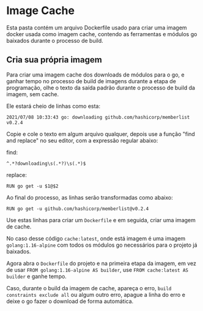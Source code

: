 # Image Cache

Esta pasta contém um arquivo Dockerfile usado para criar uma imagem docker usada como 
imagem cache, contendo as ferramentas e módulos go baixados durante o processo de build.

## Cria sua própria imagem

Para criar uma imagem cache dos downloads de módulos para o go, e ganhar tempo no processo 
de build de imagens durante a etapa de programação, olhe o texto da saída padrão durante o 
processo de build da imagem, sem cache. 

Ele estará cheio de linhas como esta:

```
2021/07/08 10:33:43 go: downloading github.com/hashicorp/memberlist v0.2.4
```

Copie e cole o texto em algum arquivo qualquer, depois use a função "find and replace" 
no seu editor, com a expressão regular abaixo:  

find: 
```goregexp
^.*?downloading\s(.*?)\s(.*)$
```

replace:
```goregexp
RUN go get -u $1@$2
```

Ao final do processo, as linhas serão transformadas como abaixo:

```shell
RUN go get -u github.com/hashicorp/memberlist@v0.2.4
```

Use estas linhas para criar um `Dockerfile` e em seguida, criar uma imagem de cache.

No caso desse código `cache:latest`, onde está imagem é uma imagem `golang:1.16-alpine` 
com todos os módulos go necessários para o projeto já baixados.

Agora abra o `Dockerfile` do projeto e na primeira etapa da imagem, em vez de usar 
`FROM golang:1.16-alpine AS builder`, use `FROM cache:latest AS builder` e ganhe tempo.

Caso, durante o build da imagem de cache, apareça o erro, `build constraints exclude all` 
ou algum outro erro, apague a linha do erro e deixe o go fazer o download de forma 
automática.